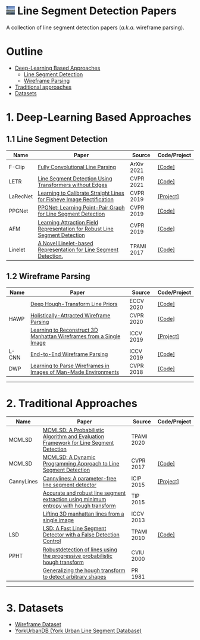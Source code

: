 [<img height="23" src="https://github.com/lh9171338/Outline/blob/master/icon.jpg"/>](https://github.com/lh9171338/Outline) Line Segment Detection Papers
===

A collection of line segment detection papers (*a.k.a.* wireframe parsing).

# Outline

- [Deep-Learning Based Approaches](#1-Deep-Learning-Based-Approaches)
  - [Line Segment Detection](#11-Line-Segment-Detection)
  - [Wireframe Parsing](#12-Wireframe-Parsing)
- [Traditional approaches](#2-Traditional-Approaches)
- [Datasets](#3-Datasets)

# 1. Deep-Learning Based Approaches

## 1.1 Line Segment Detection

| Name | Paper | Source | Code/Project |
| --- | --- | --- | --- |
| F-Clip | [Fully Convolutional Line Parsing](https://arxiv.org/abs/2104.11207v2) | ArXiv 2021 | [[Code]](https://github.com/Delay-Xili/F-Clip) |
| LETR | [Line Segment Detection Using Transformers without Edges](https://arxiv.org/abs/2101.01909) | CVPR 2021 | [[Code]](https://github.com/mlpc-ucsd/LETR) |
| LaRecNet | [Learning to Calibrate Straight Lines for Fisheye Image Rectification](http://openaccess.thecvf.com/content_CVPR_2019/papers/Xue_Learning_to_Calibrate_Straight_Lines_for_Fisheye_Image_Rectification_CVPR_2019_paper.pdf) | CVPR 2019 | [[Project]](https://xuezhucun.github.io/LaRecNet/) |
| PPGNet | [PPGNet: Learning Point-Pair Graph for Line Segment Detection](https://www.aiyoggle.me/publication/ppgnet-cvpr19/ppgnet-cvpr19.pdf) | CVPR 2019 | [[Code]](https://github.com/svip-lab/PPGNet) |
| AFM | [Learning Attraction Field Representation for Robust Line Segment Detection](https://arxiv.org/abs/1812.02122) | CVPR 2019 | [[Code]](https://github.com/cherubicXN/afm_cvpr2019) |
| Linelet | [A Novel Linelet-based Representation for Line Segment Detection.](https://ieeexplore.ieee.org/document/7926451) | TPAMI 2017 | [[Code]](https://github.com/NamgyuCho/Linelet-code-and-YorkUrban-LineSegment-DB) |
 
## 1.2 Wireframe Parsing

| Name | Paper | Source | Code/Project |
| --- | --- | --- | --- |
|  | [Deep Hough-Transform Line Priors](https://arxiv.org/abs/2007.09493) | ECCV 2020 | [[Code]](https://github.com/yanconglin/Deep-Hough-Transform-Line-Priors) |
| HAWP | [Holistically-Attracted Wireframe Parsing](https://arxiv.org/abs/2003.01663) | CVPR 2020 | [[Code]](https://github.com/cherubicXN/hawp) |
|  | [Learning to Reconstruct 3D Manhattan Wireframes from a Single Image](https://arxiv.org/abs/1905.07482) | ICCV 2019 | [[Project]](https://yichaozhou.com/publication/1811learning/) |
| L-CNN | [End-to-End Wireframe Parsing](https://arxiv.org/abs/1905.03246) | ICCV 2019 | [[Code]](https://github.com/zhou13/lcnn) |
| DWP | [Learning to Parse Wireframes in Images of Man-Made Environments](http://people.eecs.berkeley.edu/~yima/files/cvpr18-parsing-final.pdf) | CVPR 2018 | [[Code]](https://github.com/huangkuns/wireframe) |

---

# 2. Traditional Approaches

| Name | Paper | Source | Code/Project |
| --- | --- | --- | --- |
| MCMLSD | [MCMLSD: A Probabilistic Algorithm and Evaluation Framework for Line Segment Detection](https://arxiv.org/abs/2001.01788) | TPAMI 2020 |  |
| MCMLSD | [MCMLSD: A Dynamic Programming Approach to Line Segment Detection](http://www.elderlab.yorku.ca/wp-content/uploads/2016/12/Almazan_MCMLSD_A_Dynamic_CVPR_2017_paper.pdf) | CVPR 2017 | [[Code]](http://www.elderlab.yorku.ca/resources/) |
| CannyLines | [Cannylines: A parameter-free line segment detector](https://cvrs.whu.edu.cn/publications/2015/CannyLines-ICIP2015.pdf) | ICIP 2015 | [[Project]](https://cvrs.whu.edu.cn/projects/cannyLines/) |
|  | [Accurate and robust line segment extraction using minimum entropy with hough transform](https://ieeexplore.ieee.org/document/7000594) | TIP 2015 |  |
|  | [Lifting 3D manhattan lines from a single image](https://ieeexplore.ieee.org/document/6751171) | ICCV 2013 |  |
| LSD | [LSD: A Fast Line Segment Detector with a False Detection Control](https://ieeexplore.ieee.org/document/4731268) | TPAMI 2010 | [[Code]](http://www.ipol.im/pub/art/2012/gjmr-lsd/) |
| PPHT | [Robustdetection of lines using the progressive probabilistic hough transform]() | CVIU 2000 |  |
|  | [Generalizing the hough transform to detect arbitrary shapes](https://www.cs.bgu.ac.il/~icbv161/wiki.files/Readings/1981-Ballard-Generalizing_the_Hough_Transform_to_Detect_Arbitrary_Shapes.pdf) | PR 1981 |  |

---

# 3. Datasets

- [Wireframe Dataset](https://github.com/huangkuns/wireframe)
- [YorkUrbanDB (York Urban Line Segment Database)](http://www.elderlab.yorku.ca/resources/york-urban-line-segment-database-information/)
